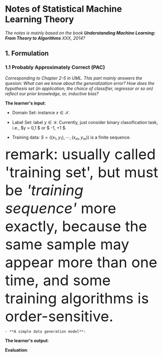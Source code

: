 # Notes of Statistical Machine Learning Theory

*The notes is mainly based on the book **Understanding Machine Learning: From Theory to Algorithms** XXX, 2014?*

## 1. Formulation

### 1.1 Probably Approximately Correct (PAC)

*Corresponding to Chapter 2-5 in UML. This part mainly answers the quesion: What can we know about the generalization error? How does the hypothesis set (in application, the choice of classifier, regressor or so on) reflect our prior knowledge, or, inductive bias?*

**The learner's input**:

- Domain Set: instance $x \in \mathcal{X}$.
  
- Label Set: label $y \in \mathcal{Y}$. Currently, just consider binary classification task, i.e., $y = 0,1 $ or $ -1, +1 $.

- Training data: $S=((x_1, y_1), \cdots, (x_m,y_m))$ is a finite sequence.

<font size=7>remark: usually called 'training set', but must be *'training sequence'* more exactly, because the same sample may appear more than one time, and some training algorithms is order-sensitive.</font>

    - **A simple data generation model**:

**The learner's output**:

**Evaluation**: